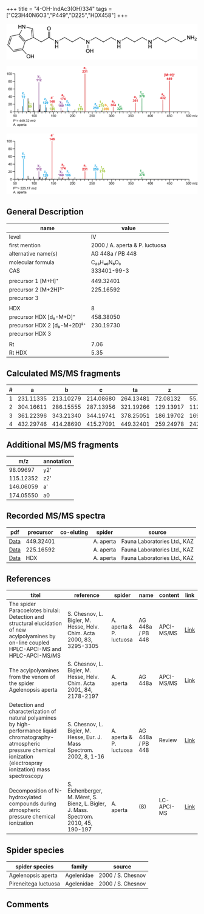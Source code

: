 +++
title = "4-OH-IndAc3(OH)334"
tags = ["C23H40N6O3","P449","D225","HDX458"]
+++

![](/img/4-OH-IndAc3(OH)334.png)

![](/img_MSMS/449_4-OH-IndAc3(OH)334_Aa.png?classes=border)

![](/img_MSMS/449_4-OH-IndAc3(OH)334_Aa_2.png?classes=border)

## General Description

| name                        | value                          |
|-----------------------------|--------------------------------|
| level                       | IV                             |
| first mention               | 2000 / A. aperta & P. luctuosa |
| alternative name(s)         | AG 448a / PB 448               |
| molecular formula           | C₂₃H₄₀N₆O₃                     |
| CAS                         | 333401-99-3                    |
|                             |                                |
| precursor 1 [M+H]⁺          | 449.32401                      |
| precursor 2 [M+2H]²⁺        | 225.16592                      |
| precursor 3                 |                                |
|                             |                                |
| HDX                         | 8                              |
| precursor HDX   [d₈-M+D]⁺   | 458.38050                      |
| precursor HDX 2 [d₈-M+2D]²⁺ | 230.19730                      |
| precursor HDX 3             |                                |
|                             |                                |
| Rt                          | 7.06                           |
| Rt HDX                      | 5.35                           |

## Calculated MS/MS fragments

| # | a         | b         | c         | ta        | z         | y         | tz        |
|---|-----------|-----------|-----------|-----------|-----------|-----------|-----------|
| 1 | 231.11335 | 213.10279 | 214.08680 | 264.13481 | 72.08132  | 55.05477  | 89.10787  |
| 2 | 304.16611 | 286.15555 | 287.13956 | 321.19266 | 129.13917 | 112.11262 | 146.16572 |
| 3 | 361.22396 | 343.21340 | 344.19741 | 378.25051 | 186.19702 | 169.17047 | 219.21848 |
| 4 | 432.29746 | 414.28690 | 415.27091 | 449.32401 | 259.24978 | 242.22323 | 276.27633 |

## Additional MS/MS fragments

| m/z       | annotation |
|-----------|------------|
| 98.09697  | y2'        |
| 115.12352 | z2'        |
| 146.06059 | a'         |
| 174.05550 | a0         |

## Recorded MS/MS spectra

| pdf                                                     | precursor | co-eluting | spider    | source                       |
|---------------------------------------------------------|-----------|------------|-----------|------------------------------|
| [Data](/pdf/A-aperta/449_4-OH-IndAc3(OH)334_Aa.pdf)     | 449.32401 |            | A. aperta | Fauna Laboratories Ltd., KAZ |
| [Data](/pdf/A-aperta/449_4-OH-IndAc3(OH)334_Aa_2.pdf)   | 225.16592 |            | A. aperta | Fauna Laboratories Ltd., KAZ |
| [Data](/pdf/A-aperta/449_4-OH-IndAc3(OH)334_Aa_HDX.pdf) | HDX       |            | A. aperta | Fauna Laboratories Ltd., KAZ |

## References

| titel                                                                                                                                                                               | reference                                                                            | spider                  | name             | content    | link                                                                                                                           |
|-------------------------------------------------------------------------------------------------------------------------------------------------------------------------------------|--------------------------------------------------------------------------------------|-------------------------|------------------|------------|--------------------------------------------------------------------------------------------------------------------------------|
| The spider Paracoelotes birulai: Detection and structural elucidation of new acylpolyamines by on-line coupled HPLC-APCI-MS and HPLC-APCI-MS/MS                                     | S. Chesnov, L. Bigler, M. Hesse, Helv. Chim. Acta 2000, 83, 3295-3305                | A. aperta & P. luctuosa | AG 448a / PB 448 | APCI-MS/MS | [Link](https://onlinelibrary.wiley.com/doi/abs/10.1002/1522-2675%2820001220%2983%3A12%3C3295%3A%3AAID-HLCA3295%3E3.0.CO%3B2-1) |
| The acylpolyamines from the venom of the spider Agelenopsis aperta                                                                                                                  | S. Chesnov, L. Bigler, M. Hesse, Helv. Chim. Acta 2001, 84, 2178-2197                | A. aperta               | AG 448a          | APCI-MS/MS | [Link](https://onlinelibrary.wiley.com/doi/abs/10.1002/1522-2675%2820010815%2984%3A8%3C2178%3A%3AAID-HLCA2178%3E3.0.CO%3B2-N)  |
| Detection and characterization of natural polyamines by high-performance liquid chromatography-atmospheric pressure chemical ionization (electrospray ionization) mass spectroscopy | S. Chesnov, L. Bigler, M. Hesse, Eur. J. Mass Spectrom. 2002, 8, 1-16                | A. aperta & P. luctuosa | AG 448a / PB 448 | Review     | [Link](https://journals.sagepub.com/doi/abs/10.1255/ejms.467)                                                                  |
| Decomposition of N-hydroxylated compounds during atmospheric pressure chemical ionization                                                                                           | S. Eichenberger, M. Méret, S. Bienz, L. Bigler, J. Mass. Spectrom. 2010, 45, 190-197 | A. aperta               | (8)              | LC-APCI-MS | [Link](https://onlinelibrary.wiley.com/doi/full/10.1002/jms.1703)                                                              |

## Spider species

| spider species       | family     | source            |
|----------------------|------------|-------------------|
| Agelenopsis aperta   | Agelenidae | 2000 / S. Chesnov |
| Pireneitega luctuosa | Agelenidae | 2000 / S. Chesnov |

## Comments